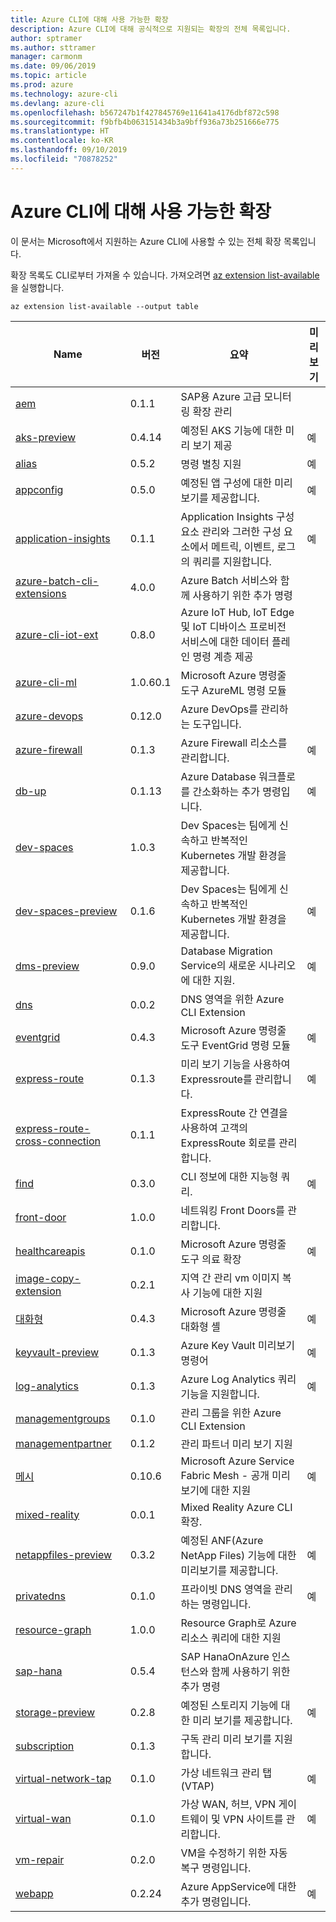 ```yaml
---
title: Azure CLI에 대해 사용 가능한 확장
description: Azure CLI에 대해 공식적으로 지원되는 확장의 전체 목록입니다.
author: sptramer
ms.author: sttramer
manager: carmonm
ms.date: 09/06/2019
ms.topic: article
ms.prod: azure
ms.technology: azure-cli
ms.devlang: azure-cli
ms.openlocfilehash: b567247b1f427845769e11641a4176dbf872c598
ms.sourcegitcommit: f9bfb4b063151434b3a9bff936a73b251666e775
ms.translationtype: HT
ms.contentlocale: ko-KR
ms.lasthandoff: 09/10/2019
ms.locfileid: "70878252"
---
```

# <a name="available-extensions-for-the-azure-cli"></a>Azure CLI에 대해 사용 가능한 확장

이 문서는 Microsoft에서 지원하는 Azure CLI에 사용할 수 있는 전체 확장 목록입니다.

확장 목록도 CLI로부터 가져올 수 있습니다. 가져오려면 [az extension list-available](/cli/azure/extension?view=azure-cli-latest#az-extension-list-available)을 실행합니다.

```azurecli-interactive
az extension list-available --output table
```

| Name | 버전 | 요약 | 미리 보기 |
|------|---------|---------|---------|
| [aem](https://github.com/Azure/azure-cli-extensions) | 0.1.1 | SAP용 Azure 고급 모니터링 확장 관리 |  |
| [aks-preview](https://github.com/Azure/azure-cli-extensions/tree/master/src/aks-preview) | 0.4.14 | 예정된 AKS 기능에 대한 미리 보기 제공 | 예 |
| [alias](https://github.com/Azure/azure-cli-extensions) | 0.5.2 | 명령 별칭 지원 | 예 |
| [appconfig](https://github.com/Azure/azure-cli-extensions) | 0.5.0 | 예정된 앱 구성에 대한 미리 보기를 제공합니다. | 예 |
| [application-insights](https://github.com/Azure/azure-cli-extensions/tree/master/src/application-insights) | 0.1.1 | Application Insights 구성 요소 관리와 그러한 구성 요소에서 메트릭, 이벤트, 로그의 쿼리를 지원합니다. | 예 |
| [azure-batch-cli-extensions](https://github.com/Azure/azure-batch-cli-extensions) | 4.0.0 | Azure Batch 서비스와 함께 사용하기 위한 추가 명령 |  |
| [azure-cli-iot-ext](https://github.com/azure/azure-iot-cli-extension) | 0.8.0 | Azure IoT Hub, IoT Edge 및 IoT 디바이스 프로비전 서비스에 대한 데이터 플레인 명령 계층 제공 |  |
| [azure-cli-ml](https://docs.microsoft.com/azure/machine-learning/service/) | 1.0.60.1 | Microsoft Azure 명령줄 도구 AzureML 명령 모듈 |  |
| [azure-devops](https://github.com/Microsoft/azure-devops-cli-extension) | 0.12.0 | Azure DevOps를 관리하는 도구입니다. |  |
| [azure-firewall](https://github.com/Azure/azure-cli-extensions/tree/master/src/azure-firewall) | 0.1.3 | Azure Firewall 리소스를 관리합니다. | 예 |
| [db-up](https://github.com/Azure/azure-cli-extensions/tree/master/src/db-up) | 0.1.13 | Azure Database 워크플로를 간소화하는 추가 명령입니다. | 예 |
| [dev-spaces](https://github.com/Azure/azure-cli-extensions) | 1.0.3 | Dev Spaces는 팀에게 신속하고 반복적인 Kubernetes 개발 환경을 제공합니다. |  |
| [dev-spaces-preview](https://github.com/Azure/azure-cli-extensions) | 0.1.6 | Dev Spaces는 팀에게 신속하고 반복적인 Kubernetes 개발 환경을 제공합니다. | 예 |
| [dms-preview](https://github.com/Azure/azure-cli-extensions/tree/master/src/dms-preview) | 0.9.0 | Database Migration Service의 새로운 시나리오에 대한 지원. | 예 |
| [dns](https://github.com/Azure/azure-cli-extensions) | 0.0.2 | DNS 영역을 위한 Azure CLI Extension |  |
| [eventgrid](https://github.com/Azure/azure-cli-extensions) | 0.4.3 | Microsoft Azure 명령줄 도구 EventGrid 명령 모듈 | 예 |
| [express-route](https://github.com/Azure/azure-cli-extensions/tree/master/src/express-route) | 0.1.3 | 미리 보기 기능을 사용하여 Expressroute를 관리합니다. | 예 |
| [express-route-cross-connection](https://github.com/Azure/azure-cli-extensions/tree/master/src/express-route-cross-connection) | 0.1.1 | ExpressRoute 간 연결을 사용하여 고객의 ExpressRoute 회로를 관리 합니다. |  |
| [find](https://github.com/Azure/azure-cli-extensions/tree/master/src/find) | 0.3.0 | CLI 정보에 대한 지능형 쿼리. | 예 |
| [front-door](https://github.com/Azure/azure-cli-extensions/tree/master/src/front-door) | 1.0.0 | 네트워킹 Front Doors를 관리합니다. |  |
| [healthcareapis](https://github.com/Azure/azure-cli-extensions) | 0.1.0 | Microsoft Azure 명령줄 도구 의료 확장 | 예 |
| [image-copy-extension](https://github.com/Azure/azure-cli-extensions) | 0.2.1 | 지역 간 관리 vm 이미지 복사 기능에 대한 지원 |  |
| [대화형](https://github.com/Azure/azure-cli) | 0.4.3 | Microsoft Azure 명령줄 대화형 셸 | 예 |
| [keyvault-preview](https://github.com/Azure/azure-keyvault-cli-extension) | 0.1.3 | Azure Key Vault 미리보기 명령어 | 예 |
| [log-analytics](https://github.com/Azure/azure-cli-extensions/tree/master/src/log-analytics) | 0.1.3 | Azure Log Analytics 쿼리 기능을 지원합니다. | 예 |
| [managementgroups](https://github.com/Azure/azure-cli-extensions) | 0.1.0 | 관리 그룹을 위한 Azure CLI Extension |  |
| [managementpartner](https://github.com/Azure/azure-cli-extensions) | 0.1.2 | 관리 파트너 미리 보기 지원 |  |
| [메시](https://github.com/Azure/azure-cli-extensions) | 0.10.6 | Microsoft Azure Service Fabric Mesh - 공개 미리 보기에 대한 지원 | 예 |
| [mixed-reality](https://github.com/Azure/azure-cli-extensions) | 0.0.1 | Mixed Reality Azure CLI 확장. |  |
| [netappfiles-preview](https://github.com/Azure/azure-cli-extensions/tree/master/src/netappfiles-preview) | 0.3.2 | 예정된 ANF(Azure NetApp Files) 기능에 대한 미리보기를 제공합니다. | 예 |
| [privatedns](https://github.com/Azure/azure-cli-extensions) | 0.1.0 | 프라이빗 DNS 영역을 관리하는 명령입니다. | 예 |
| [resource-graph](https://github.com/Azure/azure-cli-extensions/tree/master/src/resource-graph) | 1.0.0 | Resource Graph로 Azure 리소스 쿼리에 대한 지원 |  |
| [sap-hana](https://github.com/Azure/azure-hanaonazure-cli-extension) | 0.5.4 | SAP HanaOnAzure 인스턴스와 함께 사용하기 위한 추가 명령 |  |
| [storage-preview](https://github.com/Azure/azure-cli-extensions/tree/master/src/storage-preview) | 0.2.8 | 예정된 스토리지 기능에 대한 미리 보기를 제공합니다. | 예 |
| [subscription](https://github.com/Azure/azure-cli-extensions) | 0.1.3 | 구독 관리 미리 보기를 지원합니다. |  |
| [virtual-network-tap](https://github.com/Azure/azure-cli-extensions/tree/master/src/virtual-network-tap) | 0.1.0 | 가상 네트워크 관리 탭(VTAP) | 예 |
| [virtual-wan](https://github.com/Azure/azure-cli-extensions/tree/master/src/virtual-wan) | 0.1.0 | 가상 WAN, 허브, VPN 게이트웨이 및 VPN 사이트를 관리합니다. | 예 |
| [vm-repair](https://github.com/Azure/azure-cli-extensions/tree/master/src/vm-repair) | 0.2.0 | VM을 수정하기 위한 자동 복구 명령입니다. |  |
| [webapp](https://github.com/Azure/azure-cli-extensions/tree/master/src/webapp) | 0.2.24 | Azure AppService에 대한 추가 명령입니다. | 예 |
